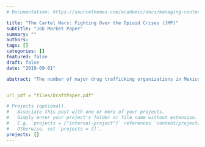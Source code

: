 ```yaml
---
# Documentation: https://sourcethemes.com/academic/docs/managing-content/

title: "The Cartel Wars: Fighting Over the Opioid Crises (JMP)"
subtitle: "Job Market Paper"
summary: ""
authors: 
tags: []
categories: []
featured: false
draft: false
date: "2019-09-01"

abstract: "The number of major drug trafficking organizations in Mexico increased from four to nine over the last two decades. This was accompanied by an increase in drug trade related violence. This paper examines the relationship between competition and violence in illegal drug markets. In particular I exploit an external demand shock to the heroin market, the 2010 OxyContin reformulation. I construct a novel data set of cartel presence across municipalities by scraping Google News and using natural language processing. I exploit within municipality variation from combining agro-climatic conditions to grow opium poppy with heroin prices in the United States across time. Event study estimates suggest that cartel presence increases substantially after 2010 in municipalities well suited to grow opium poppy. Homicide rates increase in the number of active cartels per municipality, with the higher increases when a second and third cartel become active in the territory.These results suggest that some of the increase in violence that Mexico experienced in the last fifteen years can be attributed to criminal groups fighting for market shares of heroin."


url_pdf = "files/DraftPaper.pdf"

# Projects (optional).
#   Associate this post with one or more of your projects.
#   Simply enter your project's folder or file name without extension.
#   E.g. `projects = ["internal-project"]` references `content/project/deep-learning/index.md`.
#   Otherwise, set `projects = []`.
projects: []
---
```

